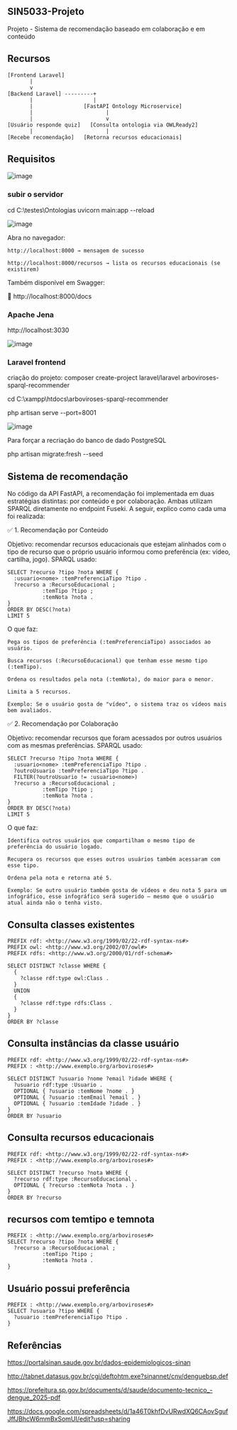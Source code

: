 ## SIN5033-Projeto

Projeto - Sistema de recomendação baseado em colaboração e em conteúdo

## Recursos
```
[Frontend Laravel]
       |
       v
[Backend Laravel] ---------+
       |                   |
       |                [FastAPI Ontology Microservice]
       |                       |
       |                       v
[Usuário responde quiz]   [Consulta ontologia via OWLReady2]
       |                       |
[Recebe recomendação]   [Retorna recursos educacionais]
```

## Requisitos

![image](https://github.com/user-attachments/assets/5cd3fbc6-749f-4401-96c9-81d05dc2202d)

### subir o servidor
cd C:\testes\Ontologias
uvicorn main:app --reload

![image](https://github.com/user-attachments/assets/e82c7700-c1cc-4066-b039-4fe6fcc9f8bb)


Abra no navegador:

    http://localhost:8000 → mensagem de sucesso

    http://localhost:8000/recursos → lista os recursos educacionais (se existirem)

Também disponível em Swagger:

📘 http://localhost:8000/docs

### Apache Jena

http://localhost:3030


![image](https://github.com/user-attachments/assets/62c7a5b8-0ca9-4901-9f31-784dac14ac94)


### Laravel frontend
criação do projeto:
composer create-project laravel/laravel arboviroses-sparql-recommender

cd C:\xampp\htdocs\arboviroses-sparql-recommender

php artisan serve --port=8001

![image](https://github.com/user-attachments/assets/7c877765-0c78-48fd-ad38-beb816f80350)


Para forçar a recriação do banco de dado PostgreSQL

php artisan migrate:fresh --seed


## Sistema de recomendação
No código da API FastAPI, a recomendação foi implementada em duas estratégias distintas: por conteúdo e por colaboração. Ambas utilizam SPARQL diretamente no endpoint Fuseki. A seguir, explico como cada uma foi realizada:

✅ 1. Recomendação por Conteúdo

Objetivo: recomendar recursos educacionais que estejam alinhados com o tipo de recurso que o próprio usuário informou como preferência (ex: vídeo, cartilha, jogo).
SPARQL usado:
```
SELECT ?recurso ?tipo ?nota WHERE {
  :usuario<nome> :temPreferenciaTipo ?tipo .
  ?recurso a :RecursoEducacional ;
           :temTipo ?tipo ;
           :temNota ?nota .
}
ORDER BY DESC(?nota)
LIMIT 5
```
O que faz:

    Pega os tipos de preferência (:temPreferenciaTipo) associados ao usuário.

    Busca recursos (:RecursoEducacional) que tenham esse mesmo tipo (:temTipo).

    Ordena os resultados pela nota (:temNota), do maior para o menor.

    Limita a 5 recursos.

    Exemplo: Se o usuário gosta de "vídeo", o sistema traz os vídeos mais bem avaliados.

✅ 2. Recomendação por Colaboração

Objetivo: recomendar recursos que foram acessados por outros usuários com as mesmas preferências.
SPARQL usado:
```
SELECT ?recurso ?tipo ?nota WHERE {
  :usuario<nome> :temPreferenciaTipo ?tipo .
  ?outroUsuario :temPreferenciaTipo ?tipo .
  FILTER(?outroUsuario != :usuario<nome>)
  ?recurso a :RecursoEducacional ;
           :temTipo ?tipo ;
           :temNota ?nota .
}
ORDER BY DESC(?nota)
LIMIT 5
```
O que faz:

    Identifica outros usuários que compartilham o mesmo tipo de preferência do usuário logado.

    Recupera os recursos que esses outros usuários também acessaram com esse tipo.

    Ordena pela nota e retorna até 5.

    Exemplo: Se outro usuário também gosta de vídeos e deu nota 5 para um infográfico, esse infográfico será sugerido — mesmo que o usuário atual ainda não o tenha visto.


## Consulta classes existentes

```sparql
PREFIX rdf: <http://www.w3.org/1999/02/22-rdf-syntax-ns#>
PREFIX owl: <http://www.w3.org/2002/07/owl#>
PREFIX rdfs: <http://www.w3.org/2000/01/rdf-schema#>

SELECT DISTINCT ?classe WHERE {
  {
    ?classe rdf:type owl:Class .
  }
  UNION
  {
    ?classe rdf:type rdfs:Class .
  }
}
ORDER BY ?classe
```

## Consulta instâncias da classe usuário

```sparql
PREFIX rdf: <http://www.w3.org/1999/02/22-rdf-syntax-ns#>
PREFIX : <http://www.exemplo.org/arboviroses#>

SELECT DISTINCT ?usuario ?nome ?email ?idade WHERE {
  ?usuario rdf:type :Usuario .
  OPTIONAL { ?usuario :temNome ?nome . }
  OPTIONAL { ?usuario :temEmail ?email . }
  OPTIONAL { ?usuario :temIdade ?idade . }
}
ORDER BY ?usuario

```

## Consulta recursos educacionais

```sparql
PREFIX rdf: <http://www.w3.org/1999/02/22-rdf-syntax-ns#>
PREFIX : <http://www.exemplo.org/arboviroses#>

SELECT DISTINCT ?recurso ?nota WHERE {
  ?recurso rdf:type :RecursoEducacional .
  OPTIONAL { ?recurso :temNota ?nota . }
}
ORDER BY ?recurso
```

## recursos com temtipo e temnota
```sparql
PREFIX : <http://www.exemplo.org/arboviroses#>
SELECT ?recurso ?tipo ?nota WHERE {
  ?recurso a :RecursoEducacional ;
           :temTipo ?tipo ;
           :temNota ?nota .
}
```

## Usuário possui preferência
```sparql
PREFIX : <http://www.exemplo.org/arboviroses#>
SELECT ?usuario ?tipo WHERE {
  ?usuario :temPreferenciaTipo ?tipo .
}
```

## Referências

https://portalsinan.saude.gov.br/dados-epidemiologicos-sinan

http://tabnet.datasus.gov.br/cgi/deftohtm.exe?sinannet/cnv/denguebsp.def

https://prefeitura.sp.gov.br/documents/d/saude/documento-tecnico_-dengue_2025-pdf

https://docs.google.com/spreadsheets/d/1a46T0khfDvURwdXQ6CAovSgufJffJBhcW6mmBxSomUI/edit?usp=sharing 

